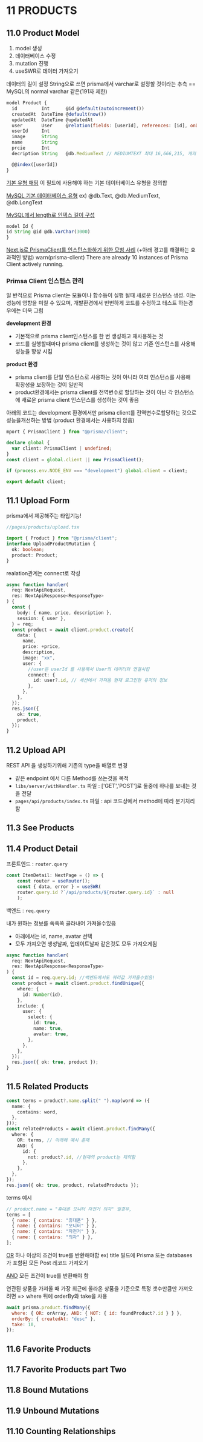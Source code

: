 # 11 PRODUCTS

## 11.0 Product Model

1. model 생성
2. 데이터베이스 수정
3. mutation 진행
4. useSWR로 데이터 가져오기

데이터의 길이 설정
String으로 쓰면 prisma에서 varchar로 설정할 것이라는 추측
== MySQL의 normal varchar 같은(191자 제한)

```js
model Product {
  id         Int      @id @default(autoincrement())
  createdAt  DateTime @default(now())
  updatedAt  DateTime @updatedAt
  user       User     @relation(fields: [userId], references: [id], onDelete: Cascade)
  userId     Int
  image      String
  name       String
  prcie      Int
  decription String   @db.MediumText // MEDIUMTEXT 최대 16,666,215, 개의 문자 저장이 가능한 가변 길이 문자형

  @@index([userId])
}

```

[기본 유형 매핑](https://www.prisma.io/docs/concepts/components/prisma-schema/data-model#native-types-mapping)
이 필드에 사용해야 하는 기본 데이터베이스 유형을 정의합

[MySQL 기본 데이터베이스 유형](https://www.prisma.io/docs/reference/api-reference/prisma-schema-reference#mysql)
ex) @db.Text, @db.MediumText, @db.LongText

[MySQL에서 length로 인덱스 길이 구성](https://www.prisma.io/docs/concepts/components/prisma-schema/indexes#configuring-the-length-of-indexes-with-length-mysql)

```js
model Id {
id String @id @db.VarChar(3000)
}
```

[Next.js로 PrismaClient를 인스턴스화하기 위한 모범 사례](https://www.prisma.io/docs/support/help-articles/nextjs-prisma-client-dev-practices)
(+아래 경고를 해결하는 효과적인 방법)
warn(prisma-client) There are already 10 instances of Prisma Client actively running.

### Primsa Client 인스턴스 관리

일 반적으로 Prisma client는 모듈이나 함수등이 실행 될때 새로운 인스턴스 생성.
이는 성능에 영향을 미칠 수 있으며, 개발환경에서 빈번하게 코드를 수정하고 테스트 하는경우에는 더욱 그럼

**development 환경**

- 기본적으로 prisma client인스턴스를 한 번 생성하고 재사용하는 것
- 코드를 실행할때마다 prisma client를 생성하는 것이 않고 기존 인스턴스를 사용해 성능을 향상 시킴

**product 환경**

- prisma client를 단일 인스턴스로 사용하는 것이 아니라 여러 인스턴스를 사용해 확장성을 보장하는 것이 일반적
- product환경에서는 prisma client를 전역변수로 할당하는 것이 아닌 각 인스턴스에 새로운 prisma client 인스턴스를 생성하는 것이 좋음

아래의 코드는 development 환경에서만 prisma client를 전역변수로할당하는 것으로 성능을개선하는 방법
(product 환경에서는 사용하지 않음)

```ts
mport { PrismaClient } from "@prisma/client";

declare global {
  var client: PrismaClient | undefined;
}
const client = global.client || new PrismaClient();

if (process.env.NODE_ENV === "development") global.client = client;

export default client;

```

## 11.1 Upload Form

prisma에서 제공해주는 타입기능!

```ts
//pages/products/upload.tsx

import { Product } from "@prisma/client";
interface UploadProductMutation {
  ok: boolean;
  product: Product;
}
```

realation관계는 connect로 작성

```ts
async function handler(
  req: NextApiRequest,
  res: NextApiResponse<ResponseType>
) {
  const {
    body: { name, price, description },
    session: { user },
  } = req;
  const product = await client.product.create({
    data: {
      name,
      price: +price,
      description,
      image: "xx",
      user: {
        //user은 userId 를 사용해서 User의 데이터와 연결시킴
        connect: {
          id: user?.id, // 세션에서 가져옴 현재 로그인한 유저의 정보
        },
      },
    },
  });
  res.json({
    ok: true,
    product,
  });
}
```

## 11.2 Upload API

REST API 을 생성하기위해 기존의 type을 배열로 변경

- 같은 endpoint 에서 다른 Method를 쓰는것을 목적
- `libs/server/withHandler.ts` 파일 : ['GET','POST']로 둘중에 하나를 보내는 것을 전달
- `pages/api/products/index.ts` 파일 : api 코드상에서 method에 따라 분기처리함

## 11.3 See Products

## 11.4 Product Detail

프론트엔드 : `router.query`

```ts
const ItemDetail: NextPage = () => {
    const router = useRouter();
    const { data, error } = useSWR(
    router.query.id ?`/api/products/${router.query.id}` : null
    );
```

백엔드 : `req.query`

내가 원하는 정보를 쏙쏙쏙 골라내어 가져올수있음

- 아래에서는 id, name, avatar 선택
- 모두 가져오면 생성날짜, 업데이트날짜 같은것도 모두 가져오게됨

```ts
async function handler(
  req: NextApiRequest,
  res: NextApiResponse<ResponseType>
) {
  const id = req.query.id; //백엔드에서도 쿼리값 가져올수있음!
  const product = await client.product.findUnique({
    where: {
      id: Number(id),
    },
    include: {
      user: {
        select: {
          id: true,
          name: true,
          avatar: true,
        },
      },
    },
  });
  res.json({ ok: true, product });
}
```

## 11.5 Related Products

```ts
const terms = product?.name.split(" ").map(word => ({
  name: {
    contains: word,
  },
}));
const relatedProducts = await client.product.findMany({
  where: {
    OR: terms, // 아래에 예시 존재
    AND: {
      id: {
        not: product?.id, //현재의 product는 제외함
      },
    },
  },
});
res.json({ ok: true, product, relatedProducts });
```

terms 예시

```js
// product.name = "휴대폰 모니터 자전거 의자" 일경우,
terms = [
  { name: { contains: "휴대폰" } },
  { name: { contains: "모니터" } },
  { name: { contains: "자전거" } },
  { name: { contains: "의자" } },
];
```

[OR](https://www.prisma.io/docs/reference/api-reference/prisma-client-reference#or)
하나 이상의 조건이 true를 반환해야함
ex) title 필드에 Prisma 또는 databases가 포함된 모든 Post 레코드 가져오기

[AND](https://www.prisma.io/docs/reference/api-reference/prisma-client-reference#and)
모든 조건이 true를 반환해야 함

연관된 상품을 가져올 때 가장 최근에 올라온 상품을 기준으로 특정 갯수만큼만 가져오려면
=> where 뒤에 orderBy와 take을 사용

```js
await prisma.product.findMany({
  where: { OR: orArray, AND: { NOT: { id: foundProduct?.id } } },
  orderBy: { createdAt: "desc" },
  take: 10,
});
```

## 11.6 Favorite Products

## 11.7 Favorite Products part Two

## 11.8 Bound Mutations

## 11.9 Unbound Mutations

## 11.10 Counting Relationships
